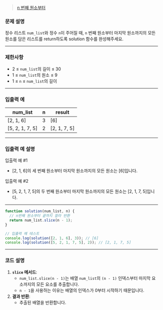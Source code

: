 > [n 번째 원소부터](https://school.programmers.co.kr/learn/courses/30/lessons/181892)

### **문제 설명**

정수 리스트 `num_list`와 정수 `n`이 주어질 때, `n` 번째 원소부터 마지막 원소까지의 모든 원소를 담은 리스트를 return하도록 solution 함수를 완성해주세요.

---

### 제한사항

- 2 ≤ `num_list`의 길이 ≤ 30
- 1 ≤ `num_list`의 원소 ≤ 9
- 1 ≤ `n` ≤ `num_list`의 길이

---

### 입출력 예

| num_list        | n   | result       |
| --------------- | --- | ------------ |
| [2, 1, 6]       | 3   | [6]          |
| [5, 2, 1, 7, 5] | 2   | [2, 1, 7, 5] |

---

### 입출력 예 설명

입출력 예 #1

- [2, 1, 6]의 세 번째 원소부터 마지막 원소까지의 모든 원소는 [6]입니다.

입출력 예 #2

- [5, 2, 1, 7, 5]의 두 번째 원소부터 마지막 원소까지의 모든 원소는 [2, 1, 7, 5]입니다.

---

```jsx
function solution(num_list, n) {
  // n번째 원소부터 끝까지 잘라 반환
  return num_list.slice(n - 1);
}

// 입출력 예 테스트
console.log(solution([2, 1, 6], 3)); // [6]
console.log(solution([5, 2, 1, 7, 5], 2)); // [2, 1, 7, 5]
```

---

### 코드 설명

1. **`slice` 메서드**:
   - `num_list.slice(n - 1)`는 배열 `num_list`의 `(n - 1)` 인덱스부터 마지막 요소까지의 모든 요소를 추출합니다.
   - `n - 1`을 사용하는 이유는 배열의 인덱스가 0부터 시작하기 때문입니다.
2. **결과 반환**:
   - 추출된 배열을 반환합니다.

